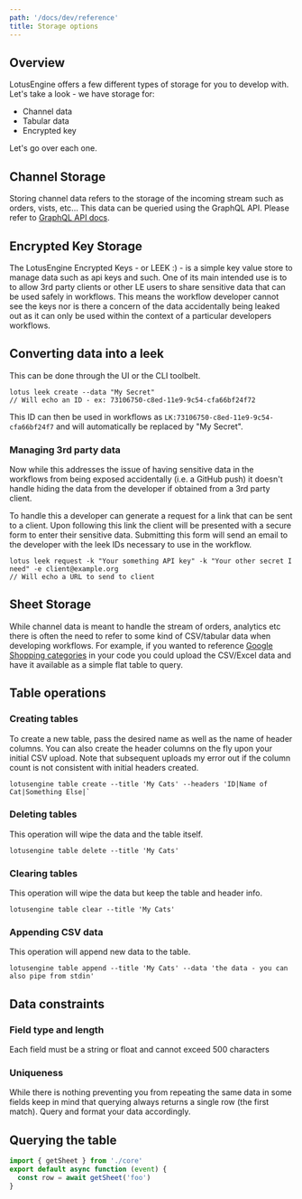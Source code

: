 ```yaml
---
path: '/docs/dev/reference'
title: Storage options
---
```


## Overview

LotusEngine offers a few different types of storage for you to develop with. Let's take a look - we have storage for:

- Channel data
- Tabular data
- Encrypted key

Let's go over each one.

## Channel Storage

Storing channel data refers to the storage of the incoming stream such as orders, vists, etc... This data can be queried using the GraphQL API. Please refer to [GraphQL API docs](/docs/api/intro).

## Encrypted Key Storage

The LotusEngine Encrypted Keys - or LEEK :) - is a simple key value store to manage data such as api keys and such. One of its main intended use is to to allow 3rd party clients or other LE users to share sensitive data that can be used safely in workflows. This means the workflow developer cannot see the keys nor is there a concern of the data accidentally being leaked out as it can only be used within the context of a particular developers workflows.

## Converting data into a leek

This can be done through the UI or the CLI toolbelt.

```shell
lotus leek create --data "My Secret"
// Will echo an ID - ex: 73106750-c8ed-11e9-9c54-cfa66bf24f72
```

This ID can then be used in workflows as `LK:73106750-c8ed-11e9-9c54-cfa66bf24f7` and will automatically be replaced by "My Secret".

### Managing 3rd party data

Now while this addresses the issue of having sensitive data in the workflows from being exposed accidentally (i.e. a GitHub push) it doesn't handle hiding the data from the developer if obtained from a 3rd party client.

To handle this a developer can generate a request for a link that can be sent to a client. Upon following this link the client will be presented with a secure form to enter their sensitive data. Submitting this form will send an email to the developer with the leek IDs necessary to use in the workflow.

```shell
lotus leek request -k "Your something API key" -k "Your other secret I need" -e client@example.org
// Will echo a URL to send to client
```

## Sheet Storage

While channel data is meant to handle the stream of orders, analytics etc there is often the need to refer to some kind of CSV/tabular data when developing workflows. For example, if you wanted to reference [Google Shopping categories](https://support.google.com/merchants/answer/6324436?hl=en) in your code you could upload the CSV/Excel data and have it available as a simple flat table to query.

## Table operations

### Creating tables

To create a new table, pass the desired name as well as the name of header columns. You can also create the header columns on the fly upon your initial CSV upload. Note that subsequent uploads my error out if the column count is not consistent with initial headers created.

```shell
lotusengine table create --title 'My Cats' --headers 'ID|Name of Cat|Something Else|`
```

### Deleting tables

This operation will wipe the data and the table itself.

```shell
lotusengine table delete --title 'My Cats'
```

### Clearing tables

This operation will wipe the data but keep the table and header info.

```shell
lotusengine table clear --title 'My Cats'
```

### Appending CSV data

This operation will append new data to the table.

```shell
lotusengine table append --title 'My Cats' --data 'the data - you can also pipe from stdin'
```

## Data constraints

### Field type and length

Each field must be a string or float and cannot exceed 500 characters

### Uniqueness

While there is nothing preventing you from repeating the same data in some fields keep in mind that querying always returns a single row (the first match). Query and format your data accordingly.

## Querying the table

```javascript
import { getSheet } from './core'
export default async function (event) {
  const row = await getSheet('foo')
}
```
